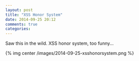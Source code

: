 ```yaml
---
layout: post
title: "XSS Honor System"
date: 2014-09-25 20:12
comments: true
categories: 
---
```


Saw this in the wild.  XSS honor system, too funny...

{% img center /images/2014-09-25-xsshonorsystem.png %}
